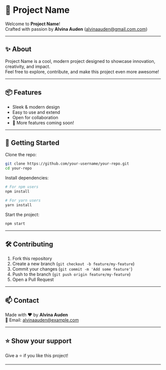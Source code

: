 # 🚀 Project Name

Welcome to **Project Name**!  
Crafted with passion by **Alvina Auden** (<alvinaauden@gmail.com.com>)

---

## ✨ About

Project Name is a cool, modern project designed to showcase innovation, creativity, and impact.  
Feel free to explore, contribute, and make this project even more awesome!

---

## 📦 Features

- Sleek & modern design
- Easy to use and extend
- Open for collaboration
- 🚧 More features coming soon!

---

## 🚀 Getting Started

Clone the repo:

```bash
git clone https://github.com/your-username/your-repo.git
cd your-repo
```

Install dependencies:

```bash
# For npm users
npm install

# For yarn users
yarn install
```

Start the project:

```bash
npm start
```

---

## 🛠️ Contributing

1. Fork this repository
2. Create a new branch (`git checkout -b feature/my-feature`)
3. Commit your changes (`git commit -m 'Add some feature'`)
4. Push to the branch (`git push origin feature/my-feature`)
5. Open a Pull Request

---

## 📫 Contact

Made with ❤️ by **Alvina Auden**  
📧 Email: <alvinaauden@example.com>

---

## ⭐ Show your support

Give a ⭐️ if you like this project!

---
